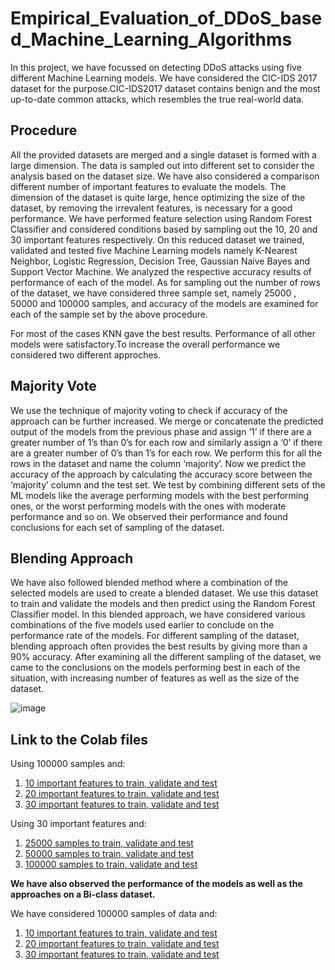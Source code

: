 # Empirical_Evaluation_of_DDoS_based_Machine_Learning_Algorithms
In this project, we have focussed on detecting DDoS attacks using five different Machine Learning models. We have considered the CIC-IDS 2017 dataset for the purpose.CIC-IDS2017 dataset contains benign and the most up-to-date common attacks, which resembles the true real-world data.

## Procedure
All the provided datasets are merged and a single dataset is formed with a large dimension. The data is sampled out into different set to consider the analysis based on the dataset size. We have also considered a comparison different number of important features to evaluate the models. The dimension of the dataset is quite large, hence optimizing the size of the dataset, by removing the irrevalent features, is necessary for a good performance. We have performed feature selection using Random Forest Classifier and considered conditions based by sampling out the 10, 20 and 30 important features respectively. On this reduced dataset we trained, validated and tested five Machine Learning models namely K-Nearest Neighbor, Logistic Regression, Decision Tree, Gaussian Naive Bayes and Support Vector Machine. We analyzed the respective accuracy results of performance of each of the model. As for sampling out the number of rows of the dataset, we have considered three sample set, namely 25000 , 50000 and 100000 samples, and accuracy of the models are examined for each of the sample set by the above procedure. 

For most of the cases KNN gave the best results. Performance of all other models were satisfactory.To increase the overall performance we considered two different approches.

## Majority Vote
We use the technique of majority voting to check if accuracy of the approach can be further increased. We merge or concatenate the predicted output of the models from the previous phase and assign ‘1’ if there are a greater number of 1’s than 0’s for each row and similarly assign a ‘0’ if there are a greater number of 0’s than 1’s for each row. We perform this for all the rows in the dataset and name the column ‘majority’. Now we predict the accuracy of the approach by calculating the accuracy score between the ‘majority’ column and the test set. We test by combining different sets of the ML models like the average performing models with the best performing ones, or the worst performing models with the ones with moderate performance and so on. We observed their performance and found conclusions for each set of sampling of the dataset.

## Blending Approach
We have also followed blended method where a combination of the selected models are used to create a blended dataset. We use this dataset to train and validate the models and then predict using the Random Forest Classifier model. In this blended approach, we have considered various combinations of the five models used earlier to conclude on the performance rate of the models. For different sampling of the dataset, blending approach often provides the best results by giving more than a 90% accuracy. After examining all the different sampling of the dataset, we came to the conclusions on the models performing best in each of the situation, with increasing number of features as well as the size of the dataset.

![image](https://user-images.githubusercontent.com/91079127/174090960-1dd30f7c-3915-4e67-8ea4-b1c72ea65a7c.png)


## Link to the Colab files
Using 100000 samples and:
1. [10 important features to train, validate and test](https://colab.research.google.com/drive/1AfxAvOlUKOxQnJclli4vX7Oy2-KjgAsM?usp=sharing)
2. [20 important features to train, validate and test](https://colab.research.google.com/drive/1rPmHSeyznV6a71XxZGKzpJc_3cGp_0Ga?usp=sharing)
3. [30 important features to train, validate and test](https://colab.research.google.com/drive/1bWC09zWD8XMaI94qXvhDdP9_OVTMQFqO?usp=sharing)

Using 30 important features and:
1. [25000 samples to train, validate and test](https://colab.research.google.com/drive/1CMz3aANpAY_XV5KDKRJBBKcNsbBH4TmI?usp=sharing)
2. [50000 samples to train, validate and test](https://colab.research.google.com/drive/1Hs0Y03Eh9_TN7qBKX-WtkDGIQjEseNEm?usp=sharing)
3. [100000 samples to train, validate and test](https://colab.research.google.com/drive/1bWC09zWD8XMaI94qXvhDdP9_OVTMQFqO?usp=sharing)

**We have also observed the performance of the models as well as the approaches on a Bi-class dataset.**

We have considered 100000 samples of data and:
1. [10 important features to train, validate and test](https://colab.research.google.com/drive/1Bd83T3u9mpcmeQAokPqQIP5NP8slSunW?usp=sharing)
2. [20 important features to train, validate and test](https://colab.research.google.com/drive/1gpL8wRbtbdS8svAxt4IBnmrkvftnzOkM?usp=sharing)
3. [30 important features to train, validate and test](https://colab.research.google.com/drive/1hnjO-6O1-THPBjLhlrKQK2jcutkSEnkl?usp=sharing)
